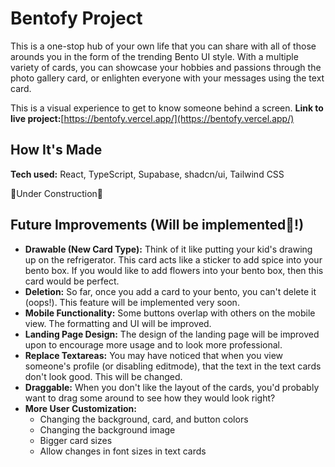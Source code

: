 # Bentofy Project

This is a one-stop hub of your own life that you can share with all of those arounds you in the form of the trending Bento UI style. With a multiple variety of cards, you can showcase your hobbies and passions through the photo gallery card, or enlighten everyone with your messages using the text card.

This is a visual experience to get to know someone behind a screen. **Link to live project:**[https://bentofy.vercel.app/](https://bentofy.vercel.app/)

## How It's Made

**Tech used:** React, TypeScript, Supabase, shadcn/ui, Tailwind CSS

🚧Under Construction🚧

## Future Improvements (Will be implemented💯!)

- **Drawable (New Card Type):** Think of it like putting your kid's drawing up on the refrigerator. This card acts like a sticker to add spice into your bento box. If you would like to add flowers into your bento box, then this card would be perfect.
- **Deletion:** So far, once you add a card to your bento, you can't delete it (oops!). This feature will be implemented very soon.
- **Mobile Functionality:** Some buttons overlap with others on the mobile view. The formatting and UI will be improved.
- **Landing Page Design:** The design of the landing page will be improved upon to encourage more usage and to look more professional.
- **Replace Textareas:** You may have noticed that when you view someone's profile (or disabling editmode), that the text in the text cards don't look good. This will be changed.
- **Draggable:** When you don't like the layout of the cards, you'd probably want to drag some around to see how they would look right?
- **More User Customization:** 
  - Changing the background, card, and button colors
  - Changing the background image
  - Bigger card sizes
  - Allow changes in font sizes in text cards